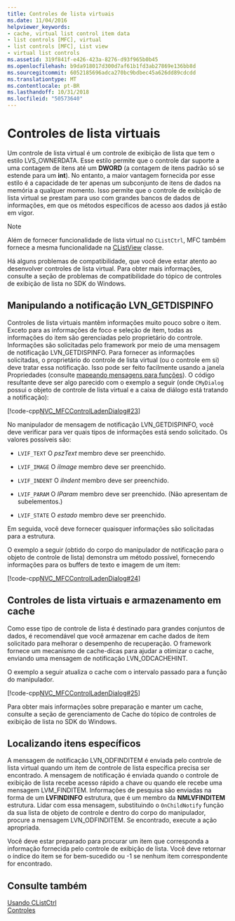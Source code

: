 ```yaml
---
title: Controles de lista virtuais
ms.date: 11/04/2016
helpviewer_keywords:
- cache, virtual list control item data
- list controls [MFC], virtual
- list controls [MFC], List view
- virtual list controls
ms.assetid: 319f841f-e426-423a-8276-d93f965b0b45
ms.openlocfilehash: b9da918017d300d7af61b1fd3ab27869e136bb8d
ms.sourcegitcommit: 6052185696adca270bc9bdbec45a626dd89cdcdd
ms.translationtype: MT
ms.contentlocale: pt-BR
ms.lasthandoff: 10/31/2018
ms.locfileid: "50573640"
---
```

# <a name="virtual-list-controls"></a>Controles de lista virtuais

Um controle de lista virtual é um controle de exibição de lista que tem o estilo LVS_OWNERDATA. Esse estilo permite que o controle dar suporte a uma contagem de itens até um **DWORD** (a contagem de itens padrão só se estende para um **int**). No entanto, a maior vantagem fornecida por esse estilo é a capacidade de ter apenas um subconjunto de itens de dados na memória a qualquer momento. Isso permite que o controle de exibição de lista virtual se prestam para uso com grandes bancos de dados de informações, em que os métodos específicos de acesso aos dados já estão em vigor.

> [!NOTE]
>  Além de fornecer funcionalidade de lista virtual no `CListCtrl`, MFC também fornece a mesma funcionalidade na [CListView](../mfc/reference/clistview-class.md) classe.

Há alguns problemas de compatibilidade, que você deve estar atento ao desenvolver controles de lista virtual. Para obter mais informações, consulte a seção de problemas de compatibilidade do tópico de controles de exibição de lista no SDK do Windows.

## <a name="handling-the-lvngetdispinfo-notification"></a>Manipulando a notificação LVN_GETDISPINFO

Controles de lista virtuais mantêm informações muito pouco sobre o item. Exceto para as informações de foco e seleção de item, todas as informações do item são gerenciadas pelo proprietário do controle. Informações são solicitadas pelo framework por meio de uma mensagem de notificação LVN_GETDISPINFO. Para fornecer as informações solicitadas, o proprietário do controle de lista virtual (ou o controle em si) deve tratar essa notificação. Isso pode ser feito facilmente usando a janela Propriedades (consulte [mapeando mensagens para funções](../mfc/reference/mapping-messages-to-functions.md)). O código resultante deve ser algo parecido com o exemplo a seguir (onde `CMyDialog` possui o objeto de controle de lista virtual e a caixa de diálogo está tratando a notificação):

[!code-cpp[NVC_MFCControlLadenDialog#23](../mfc/codesnippet/cpp/virtual-list-controls_1.cpp)]

No manipulador de mensagem de notificação LVN_GETDISPINFO, você deve verificar para ver quais tipos de informações está sendo solicitado. Os valores possíveis são:

- `LVIF_TEXT` O *pszText* membro deve ser preenchido.

- `LVIF_IMAGE` O *iImage* membro deve ser preenchido.

- `LVIF_INDENT` O *iIndent* membro deve ser preenchido.

- `LVIF_PARAM` O *lParam* membro deve ser preenchido. (Não apresentam de subelementos.)

- `LVIF_STATE` O *estado* membro deve ser preenchido.

Em seguida, você deve fornecer quaisquer informações são solicitadas para a estrutura.

O exemplo a seguir (obtido do corpo do manipulador de notificação para o objeto de controle de lista) demonstra um método possível, fornecendo informações para os buffers de texto e imagem de um item:

[!code-cpp[NVC_MFCControlLadenDialog#24](../mfc/codesnippet/cpp/virtual-list-controls_2.cpp)]

## <a name="caching-and-virtual-list-controls"></a>Controles de lista virtuais e armazenamento em cache

Como esse tipo de controle de lista é destinado para grandes conjuntos de dados, é recomendável que você armazenar em cache dados de item solicitado para melhorar o desempenho de recuperação. O framework fornece um mecanismo de cache-dicas para ajudar a otimizar o cache, enviando uma mensagem de notificação LVN_ODCACHEHINT.

O exemplo a seguir atualiza o cache com o intervalo passado para a função do manipulador.

[!code-cpp[NVC_MFCControlLadenDialog#25](../mfc/codesnippet/cpp/virtual-list-controls_3.cpp)]

Para obter mais informações sobre preparação e manter um cache, consulte a seção de gerenciamento de Cache do tópico de controles de exibição de lista no SDK do Windows.

## <a name="finding-specific-items"></a>Localizando itens específicos

A mensagem de notificação LVN_ODFINDITEM é enviada pelo controle de lista virtual quando um item de controle de lista específica precisa ser encontrado. A mensagem de notificação é enviada quando o controle de exibição de lista recebe acesso rápido a chave ou quando ele recebe uma mensagem LVM_FINDITEM. Informações de pesquisa são enviadas na forma de um **LVFINDINFO** estrutura, que é um membro da **NMLVFINDITEM** estrutura. Lidar com essa mensagem, substituindo o `OnChildNotify` função da sua lista de objeto de controle e dentro do corpo do manipulador, procure a mensagem LVN_ODFINDITEM. Se encontrado, execute a ação apropriada.

Você deve estar preparado para procurar um item que corresponda a informação fornecida pelo controle de exibição de lista. Você deve retornar o índice do item se for bem-sucedido ou -1 se nenhum item correspondente for encontrado.

## <a name="see-also"></a>Consulte também

[Usando CListCtrl](../mfc/using-clistctrl.md)<br/>
[Controles](../mfc/controls-mfc.md)

